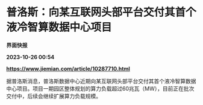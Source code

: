 # 普洛斯：向某互联网头部平台交付其首个液冷智算数据中心项目
**界面快报**

**2023-10-26 00:54**

**https://www.jiemian.com/article/10287710.html**

据普洛斯消息，普洛斯数据中心近期向某互联网头部平台交付其首个液冷智算数据中心项目。项目一期园区整体规划的算力负载超过60兆瓦（MW），目前正在批次交付中，后续会继续扩展算力负载规模。